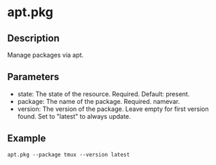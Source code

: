 # apt.pkg

## Description

Manage packages via apt.

## Parameters

* state: The state of the resource. Required. Default: present.
* package: The name of the package. Required. namevar.
* version: The version of the package. Leave empty for first version found. Set to "latest" to always update.

## Example

```shell
apt.pkg --package tmux --version latest
```

